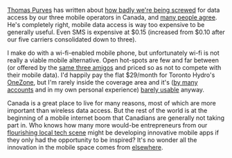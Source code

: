 [Thomas Purves][10] has written about [how badly we're being screwed][11] for
data access by our three mobile operators in Canada, and [many people
agree][12]. He's completely right, mobile data access is way too expensive to
be generally useful. Even SMS is expensive at $0.15 (increased from $0.10
after our five carriers consolidated down to three).

   [10]: http://www.thomaspurves.com/
   [11]: http://www.thomaspurves.com/2007/04/09/canada-worse-than-3rd-world-countries-when-it-comes-to-mobile-data-access/
   [12]: http://www.thomaspurves.com/2007/04/10/reactions-to-my-wireless-data-piece-24-hrs-in/

I make do with a wi-fi-enabled mobile phone, but unfortunately wi-fi is not
really a viable mobile alternative. Open hot-spots are few and far between (or
offered by the [same three amigos][13] and priced so as not to compete with
their mobile data). I'd happily pay the flat $29/month for Toronto Hydro's
[OneZone][14], but I'm rarely inside the coverage area and it's ([by many
accounts][15] and in my own personal experience) [barely usable][16] anyway.

   [13]: http://www.canadianhotspot.ca/
   [14]: http://onezone.ca/
   [15]: http://groups.google.com/group/torcamp/browse_frm/thread/20bf4d5276dc9bb1/a234fe27102a286b?tvc=1&q=onezone#a234fe27102a286b
   [16]: http://www.flickr.com/photos/thomaspurves/363982286/

Canada is a great place to live for many reasons, most of which are more
important than wireless data access. But the rest of the world is at the
beginning of a mobile internet boom that Canadians are generally not taking
part in. Who knows how many more would-be entrepreneurs from our [flourishing
local tech scene][17] might be developing innovative mobile apps if they only
had the opportunity to be inspired? It's no wonder all the innovation in the
mobile space comes from [elsewhere][18].

   [17]: http://barcamp.org/TorCamp
   [18]: http://www.dailywireless.com/features/most-connected-cities-030607/


